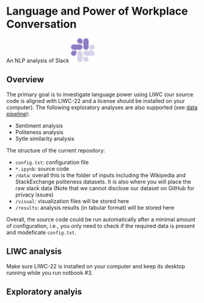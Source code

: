 # Language and Power of Workplace Conversation

An NLP analysis of Slack ![](assets/logo.png)

## Overview

The primary goal is to investigate language power using LIWC (our source code is aligned with LIWC-22 and a license should be installed on your computer). The following exploratory analyses are also supported (see [data pipeline](https://github.com/sherl9/Language-Power-of-Workplace-Conversation/blob/main/visual/data_pipeline.pdf)):

* Sentiment analysis
* Politeness analysis
* Sytle similarity analysis

The structure of the current repository:

* `config.txt`: configuration file
* `*.ipynb`: source code
* `/data`: overall this is the folder of inputs including the Wikipedia and StackExchange politeness datasets. It is also where you will place the raw slack data (Note that we cannot disclose our dataset on GitHub for privacy issues)
* `/visual`: visualization files will be stored here
* `/results`: analysis results (in tabular format) will be stored here

Overall, the source code could be run automatically after a minimal amount of configuration, i.e., you only need to check if the required data is present and modeficate `config.txt`.

## LIWC analysis

Make sure LIWC-22 is installed on your computer and keep its desktop running while you run notbook #3. 


## Exploratory analyis